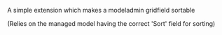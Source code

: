 A simple extension which makes a modeladmin gridfield sortable

(Relies on the managed model having the correct 'Sort' field for sorting)